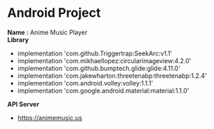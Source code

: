 # Android Project

**Name :** Anime Music Player
<br>
**Library**

- implementation 'com.github.Triggertrap:SeekArc:v1.1'
- implementation 'com.mikhaellopez:circularimageview:4.2.0'
- implementation 'com.github.bumptech.glide:glide:4.11.0'
- implementation 'com.jakewharton.threetenabp:threetenabp:1.2.4'
- implementation 'com.android.volley:volley:1.1.1'
- implementation 'com.google.android.material:material:1.1.0'

**API Server**

- https://animemusic.us
